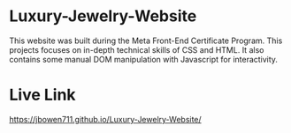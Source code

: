 # Luxury-Jewelry-Website
This website was built during the Meta Front-End Certificate Program. This projects focuses on in-depth technical skills of CSS and HTML. It also contains some manual DOM manipulation with Javascript for interactivity.

# Live Link
https://jbowen711.github.io/Luxury-Jewelry-Website/
